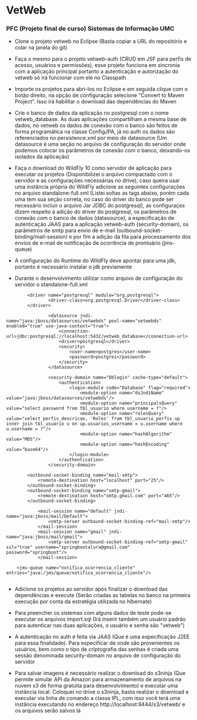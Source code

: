 # VetWeb
### PFC (Projeto final de curso) Sistemas de Informação UMC

* Clone o projeto vetweb no Eclipse (Basta copiar a URL do repositório e colar na janela do git)

* Faça o mesmo para o projeto vetweb-auth (CRUD em JSF para perfis de acesso, usuários e permissões), esse projeto funciona em sincronia com a aplicação principal portanto a autenticação e autorização do vetweb só irá funcionar com ele no Classpath

* Importe os projetos para abri-los no Eclipse e em seguida clique com o botão direito, na opção de configuração selecione "Convert to Maven Project". Isso irá habilitar o download das dependências do Maven

* Crie o banco de dados da aplicação no postgresql com o nome vetweb_database. As duas aplicações compartilham a mesma base de dados, no vetweb os dados de conexão com o banco são feitos de forma programática na classe ConfigJPA, já no auth os dados são referenciados no persistence.xml por meio de datasource (Um datasource é uma seção no arquivo de configuração do servidor onde podemos colocar os parâmetros de conexão com o banco, deixando-os isolados da aplicação)

* Faça o download do WildFly 10 como servidor de aplicação para executar os projetos (Disponibilizei o arquivo compactado com o servidor e as configurações necessárias no drive), caso queira usar uma instância própria do WildFly adicione as seguintes configurações no arquivo standalone-full.xml (Listei soltas as tags abaixo, porém cada uma tem sua seção correta, no caso do driver do banco pode ser necessário incluir o arquivo Jar JDBC do postgresql), as configuraçes dizem respeito a adição do driver do postgresql, os parâmetros de conexão com o banco de dados (datasource), a especificação de autenticação JAAS para a aplicação vetweb-auth (security-domain), os parâmetros de smtp para envio de e-mail (outbound-socket-binding/mail-session) e por fim a adição da fila para processamento dos envios de e-mail de notificação de ocorrência de prontuário (jms-queue)

* A configuração do Runtime do WildFly deve apontar para uma jdk, portanto é necessário instalar o jdk previamente

* Durante o desenvolvimento utilizar como arquivo de configuração do servidor o standalone-full.xml
```		
		<driver name="postgresql" module="org.postgresql">
				<driver-class>org.postgresql.Driver</driver-class>
		</driver>
		
                <datasource jndi-name="java:jboss/datasources/vetwebds" pool-name="vetwebds" enabled="true" use-java-context="true">
                    <connection-url>jdbc:postgresql://localhost:5432/vetweb_database</connection-url>
                    <driver>postgresql</driver>
                    <security>
                        <user-name>postgres</user-name>
                        <password>postgres</password>
                    </security>
                </datasource>
		
                <security-domain name="Dblogin" cache-type="default">
                    <authentication>
                        <login-module code="Database" flag="required">
                            <module-option name="dsJndiName" value="java:jboss/datasources/vetwebds"/>
                            <module-option name="principalsQuery" value="select password from tbl_usuario where username = ?"/>
                            <module-option name="rolesQuery" value="select perfis_descricao, 'Roles' from tbl_usuario_perfis up inner join tbl_usuario u on up.usuarios_username = u.username where u.username = ?"/>
                            <module-option name="hashAlgorithm" value="MD5"/>
                            <module-option name="hashEncoding" value="base64"/>
                        </login-module>
                    </authentication>
                </security-domain>
								
        <outbound-socket-binding name="mail-smtp">
            <remote-destination host="localhost" port="25"/>
        </outbound-socket-binding>
        <outbound-socket-binding name="smtp-gmail">
            <remote-destination host="smtp.gmail.com" port="465"/>
        </outbound-socket-binding>								
				
            <mail-session name="default" jndi-name="java:jboss/mail/Default">
                <smtp-server outbound-socket-binding-ref="mail-smtp"/>
            </mail-session>
            <mail-session name="gmail" jndi-name="java:jboss/mail/gmail">
                <smtp-server outbound-socket-binding-ref="smtp-gmail" ssl="true" username="springbootalura@gmail.com" password="springboot"/>
            </mail-session>
	    
	<jms-queue name="notifica_ocorrencia_cliente" entries="java:/jms/queue/notifica_ocorrencia_cliente"/>	    
						
```

* Adicione os projetos ao servidor após finalizar o download das dependências e execute (Serão criadas as tabelas no banco na primeira execução por conta da estratégia utilizada no hibernate)

* Para preencher os sistemas com alguns dados de teste pode-se executar os arquivos import.sql (Irá inserir também um usuário padrão para autenticar nas duas aplicações, o usuário e senha são "vetweb")

* A autenticação no auth é feita via JAAS (Que é uma especificação J2EE para essa finalidade). Para especificar de onde são provenientes os usuários, bem como o tipo de criptografia das senhas é criada uma sessão denominada security-domain no arquivo de configuração do servidor

* Para salvar imagens é necessário realizar o download do s3ninja (Que permite simular API da Amazon para armazenamento de arquivos na nuvem s3 de forma gratuita para desenvolvimento) e executar uma instância local. Coloquei no drive o s3ninja, basta realizar o download e executar via linha de comando a classe IPL, com isso você terá uma instância executando no endereço http://localhost:9444/s3/vetweb/ e os arquivos serão salvos lá

